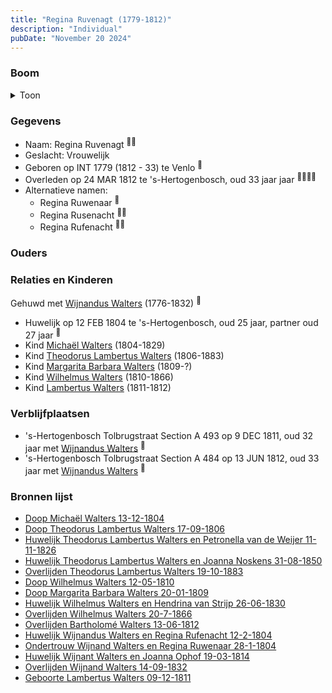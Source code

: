 ```yaml
---
title: "Regina Ruvenagt (1779-1812)"
description: "Individual"
pubDate: "November 20 2024"
---
```


### Boom
<details><summary>Toon</summary>

![test](https://www.plantuml.com/plantuml/svg/ZPJVRjem5CRl_HH7vQBRHQJyeGGGeYqiQAqAgoXRDKqJSfAp9CEnaMrQeOedscFinUP01WNw9tTnxC_dvy_VyONILEf5peYQPNnE9SqXfD4iaMB1uxvWGeAMb2ipXLoJD8iHean633VVcC_r4dBCGvHgyqjfb2ZqSexasQuHeqh14m60df0noacQHJEEIdKwESrujmiUMH5o2hVhKegGZUHaZ4d6AOmN3yXfea-0AhYoRSTsOIkj3Ng15tXc_wTV6R9u1PrsICFbD1HQCsntuMeq0SVtM_31QJekME1v7-4RSYQUITHimTYKydWQIQ5KA0oVqRfr65wEOIqyLTPdb5eao4EXehHWBa7liz_SQ1SAxYap9gWTgWDG2xp1sQ3t1gBZm_NNcuAo0UVlKpbrk0jk3PNt8bK9rMa_OXndF2aKBWo2db7OzJNQmBPj8wwnB4dr4XaJZmPlAnrcKKh__c57nt7FAXt7Wqz1Vrsjqd5SO_9tiznjmHtc9ZGysR5CKXInaCRR6rfaJH-xR3UR5LtUs6PNSxa5N_ecEisczuRBGoeJAZDDeKTbQDYFFMj0XPIwDbnVZWguLXMuSxDejOiVIv7bByJFzIiPy_y27BjAxGArI6kpqNZ3c5Tlo_4hzKIhp93Z71Tv_-uyWpXwjM_BHyIooaOWPQlkVfGDOfMftnkRk1tCDmx6_lxOTqZPFDOFyr36o7zkDohZkpzHx5X6vt329-Mz7aoO6kG2pHkKity0)
</details>

### Gegevens
- Naam: Regina Ruvenagt <sup><a href="../s00136/" style="text-decoration:none" title="Huwelijk Theodorus Lambertus Walters en Petronella van de Weijer 11-11-1826">:link:</a><a href="../s00168/" style="text-decoration:none" title="Doop Michaël Walters 13-12-1804">:link:</a></sup>
- Geslacht: Vrouwelijk
- Geboren op INT 1779 (1812 - 33) te Venlo <sup><a href="../s00171/" style="text-decoration:none" title="Overlijden Regine Rufenacht 24-03-1812">:link:</a></sup>
- Overleden op 24 MAR 1812 te 's-Hertogenbosch, oud 33 jaar jaar <sup><a href="../s00136/" style="text-decoration:none" title="Huwelijk Theodorus Lambertus Walters en Petronella van de Weijer 11-11-1826">:link:</a><a href="../s00171/" style="text-decoration:none" title="Overlijden Regine Rufenacht 24-03-1812">:link:</a><a href="../s00173/" style="text-decoration:none" title="Huwelijk Wilhelmus Walters en Hendrina van Strijp 26-06-1830">:link:</a><a href="../s00163/" style="text-decoration:none" title="Huwelijk Wijnant Walters en Joanna Ophof 19-03-1814">:link:</a></sup>
- Alternatieve namen:
  - Regina Ruwenaar <sup><a href="../s00205/" style="text-decoration:none" title="Ondertrouw Wijnand Walters en Regina Ruwenaar 28-1-1804">:link:</a></sup>
  - Regina Rusenacht <sup><a href="../s00173/" style="text-decoration:none" title="Huwelijk Wilhelmus Walters en Hendrina van Strijp 26-06-1830">:link:</a><a href="../s00175/" style="text-decoration:none" title="Overlijden Wijnand Walters 14-09-1832">:link:</a></sup>
  - Regina Rufenacht <sup><a href="../s00242/" style="text-decoration:none" title="Huwelijk Wijnandus Walters en Regina Rufenacht 12-2-1804">:link:</a><a href="../s00163/" style="text-decoration:none" title="Huwelijk Wijnant Walters en Joanna Ophof 19-03-1814">:link:</a></sup>

### Ouders

### Relaties en Kinderen

Gehuwd met [Wijnandus Walters](../i00101/) (1776-1832) <sup><a href="../s00242/" style="text-decoration:none" title="Huwelijk Wijnandus Walters en Regina Rufenacht 12-2-1804">:link:</a></sup>
- Huwelijk op 12 FEB 1804 te 's-Hertogenbosch, oud 25 jaar, partner oud 27 jaar <sup><a href="../s00242/" style="text-decoration:none" title="Huwelijk Wijnandus Walters en Regina Rufenacht 12-2-1804">:link:</a></sup>
- Kind [Michaël Walters](../i00125/) (1804-1829)
- Kind [Theodorus Lambertus Walters](../i00088/) (1806-1883)
- Kind [Margarita Barbara Walters](../i00126/) (1809-?)
- Kind [Wilhelmus Walters](../i00127/) (1810-1866)
- Kind [Lambertus Walters](../i00171/) (1811-1812)

### Verblijfplaatsen
- 's-Hertogenbosch Tolbrugstraat Section A 493 op 9 DEC 1811, oud 32 jaar met [Wijnandus Walters](../i00101/) <sup><a href="../s00294/" style="text-decoration:none" title="Geboorte Lambertus Walters 09-12-1811">:link:</a></sup>
- 's-Hertogenbosch Tolbrugstraat Section A 484 op 13 JUN 1812, oud 33 jaar met [Wijnandus Walters](../i00101/) <sup><a href="../s00172/" style="text-decoration:none" title="Overlijden Bartholomé Walters 13-06-1812">:link:</a></sup>

### Bronnen lijst
- [Doop Michaël Walters 13-12-1804](../s00168/)
- [Doop Theodorus Lambertus Walters 17-09-1806](../s00229/)
- [Huwelijk Theodorus Lambertus Walters en Petronella van de Weijer 11-11-1826](../s00136/)
- [Huwelijk Theodorus Lambertus Walters en Joanna Noskens 31-08-1850](../s00147/)
- [Overlijden Theodorus Lambertus Walters 19-10-1883](../s00156/)
- [Doop Wilhelmus Walters 12-05-1810](../s00170/)
- [Doop Margarita Barbara Walters 20-01-1809](../s00169/)
- [Huwelijk Wilhelmus Walters en Hendrina van Strijp 26-06-1830](../s00173/)
- [Overlijden Wilhelmus Walters 20-7-1866](../s00231/)
- [Overlijden Bartholomé Walters 13-06-1812](../s00172/)
- [Huwelijk Wijnandus Walters en Regina Rufenacht 12-2-1804](../s00242/)
- [Ondertrouw Wijnand Walters en Regina Ruwenaar 28-1-1804](../s00205/)
- [Huwelijk Wijnant Walters en Joanna Ophof 19-03-1814](../s00163/)
- [Overlijden Wijnand Walters 14-09-1832](../s00175/)
- [Geboorte Lambertus Walters 09-12-1811](../s00294/)
